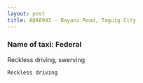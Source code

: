 ```yaml
---
layout: post
title: AQA8941 - Bayani Road, Taguig City
---
```


### Name of taxi: Federal

Reckless driving, swerving

```Reckless driving```
